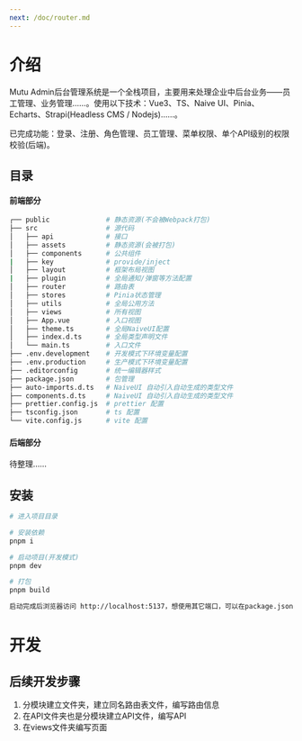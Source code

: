```yaml
---
next: /doc/router.md
---
```


# 介绍

Mutu Admin后台管理系统是一个全栈项目，主要用来处理企业中后台业务——员工管理、业务管理……。使用以下技术：Vue3、TS、Naive UI、Pinia、Echarts、Strapi(Headless CMS / Nodejs)……。

已完成功能：登录、注册、角色管理、员工管理、菜单权限、单个API级别的权限校验(后端)。

## 目录

#### 前端部分

```sh
┌── public				# 静态资源(不会被Webpack打包)
├── src					# 源代码
│	├── api				# 接口
│	├── assets			# 静态资源(会被打包)
│	├── components		# 公共组件
|	├── key				# provide/inject
│	├── layout			# 框架布局视图
|	├── plugin			# 全局通知/弹窗等方法配置
│	├── router			# 路由表
│	├── stores			# Pinia状态管理
│	├── utils			# 全局公用方法
│	├── views			# 所有视图
│	├── App.vue			# 入口视图
│	├── theme.ts		# 全局NaiveUI配置
│	├── index.d.ts		# 全局类型声明文件
│	└── main.ts			# 入口文件
├── .env.development    # 开发模式下环境变量配置
├── .env.production     # 生产模式下环境变量配置
├── .editorconfig		# 统一编辑器样式
├── package.json		# 包管理
├── auto-imports.d.ts   # NaiveUI 自动引入自动生成的类型文件
├── components.d.ts     # NaiveUI 自动引入自动生成的类型文件
├── prettier.config.js	# prettier 配置
├── tsconfig.json		# ts 配置
└── vite.config.js		# vite 配置
```

#### 后端部分

待整理……

## 安装

```sh
# 进入项目目录

# 安装依赖
pnpm i

# 启动项目(开发模式)
pnpm dev

# 打包
pnpm build

启动完成后浏览器访问 http://localhost:5137，想使用其它端口，可以在package.json里修改。
```

# 开发

## 后续开发步骤

1. 分模块建立文件夹，建立同名路由表文件，编写路由信息
2. 在API文件夹也是分模块建立API文件，编写API
3. 在views文件夹编写页面

